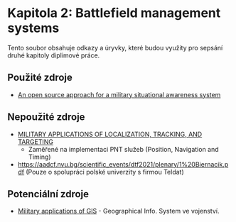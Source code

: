 # Kapitola 2: Battlefield management systems
Tento soubor obsahuje odkazy a úryvky, které budou využity pro sepsání druhé kapitoly diplimové práce.

## Použité zdroje
- [An open source approach for a military situational awareness system](https://ieeexplore.ieee.org/stamp/stamp.jsp?tp=&arnumber=6149062)

## Nepoužité zdroje
- [MILITARY APPLICATIONS OF LOCALIZATION, TRACKING, AND TARGETING](https://ieeexplore.ieee.org/stamp/stamp.jsp?tp=&arnumber=5751297)
    - Zaměřené na implementaci PNT služeb (Position, Navigation and Timing)
- https://aadcf.nvu.bg/scientific_events/dtf2021/plenary/1%20Biernacik.pdf (Pouze o spolupráci polské univerzity s firmou Teldat)

## Potenciální zdroje
- [Military applications of GIS](https://www.geos.ed.ac.uk/~gisteac/gis_book_abridged/files/ch63.pdf) - Geographical Info. System ve vojenství.


